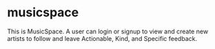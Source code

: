 # musicspace


This is MusicSpace. A user can login or signup to view and create new artists to follow and leave Actionable, Kind, and Specific feedback.
